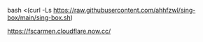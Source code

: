 bash <(curl -Ls https://raw.githubusercontent.com/ahhfzwl/sing-box/main/sing-box.sh)

https://fscarmen.cloudflare.now.cc/
